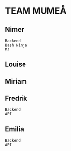 # TEAM MUMEÅ

## Nimer
	Backend
	Bash Ninja
	DJ

## Louise

## Miriam

## Fredrik
	Backend
	API

## Emilia
	Backend
	API
